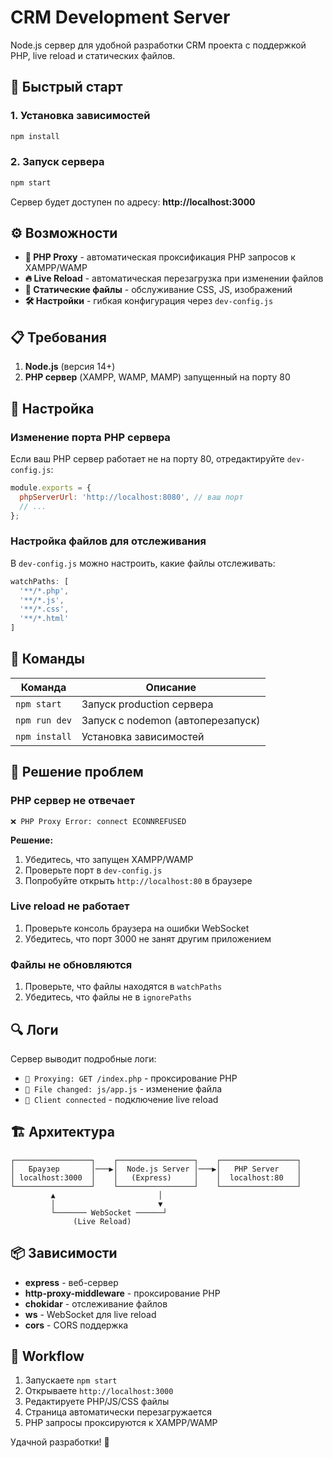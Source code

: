 # CRM Development Server

Node.js сервер для удобной разработки CRM проекта с поддержкой PHP, live reload и статических файлов.

## 🚀 Быстрый старт

### 1. Установка зависимостей
```bash
npm install
```

### 2. Запуск сервера
```bash
npm start
```

Сервер будет доступен по адресу: **http://localhost:3000**

## ⚙️ Возможности

- **🔄 PHP Proxy** - автоматическая проксификация PHP запросов к XAMPP/WAMP
- **🔥 Live Reload** - автоматическая перезагрузка при изменении файлов
- **📁 Статические файлы** - обслуживание CSS, JS, изображений
- **🛠️ Настройки** - гибкая конфигурация через `dev-config.js`

## 📋 Требования

1. **Node.js** (версия 14+)
2. **PHP сервер** (XAMPP, WAMP, MAMP) запущенный на порту 80

## 🔧 Настройка

### Изменение порта PHP сервера

Если ваш PHP сервер работает не на порту 80, отредактируйте `dev-config.js`:

```javascript
module.exports = {
  phpServerUrl: 'http://localhost:8080', // ваш порт
  // ...
};
```

### Настройка файлов для отслеживания

В `dev-config.js` можно настроить, какие файлы отслеживать:

```javascript
watchPaths: [
  '**/*.php',
  '**/*.js', 
  '**/*.css',
  '**/*.html'
]
```

## 📝 Команды

| Команда | Описание |
|---------|----------|
| `npm start` | Запуск production сервера |
| `npm run dev` | Запуск с nodemon (автоперезапуск) |
| `npm install` | Установка зависимостей |

## 🐛 Решение проблем

### PHP сервер не отвечает
```
❌ PHP Proxy Error: connect ECONNREFUSED
```

**Решение:**
1. Убедитесь, что запущен XAMPP/WAMP
2. Проверьте порт в `dev-config.js`
3. Попробуйте открыть `http://localhost:80` в браузере

### Live reload не работает
1. Проверьте консоль браузера на ошибки WebSocket
2. Убедитесь, что порт 3000 не занят другим приложением

### Файлы не обновляются
1. Проверьте, что файлы находятся в `watchPaths`
2. Убедитесь, что файлы не в `ignorePaths`

## 🔍 Логи

Сервер выводит подробные логи:
- `🔄 Proxying: GET /index.php` - проксирование PHP
- `📝 File changed: js/app.js` - изменение файла
- `🔌 Client connected` - подключение live reload

## 🏗️ Архитектура

```
┌─────────────────┐    ┌─────────────────┐    ┌─────────────────┐
│   Браузер       │───▶│  Node.js Server │───▶│   PHP Server    │
│ localhost:3000  │    │   (Express)     │    │  localhost:80   │
└─────────────────┘    └─────────────────┘    └─────────────────┘
         ▲                       │
         │                       ▼
         └─────── WebSocket ──────┘
              (Live Reload)
```

## 📦 Зависимости

- **express** - веб-сервер
- **http-proxy-middleware** - проксирование PHP
- **chokidar** - отслеживание файлов
- **ws** - WebSocket для live reload
- **cors** - CORS поддержка

## 🎯 Workflow

1. Запускаете `npm start`
2. Открываете `http://localhost:3000`
3. Редактируете PHP/JS/CSS файлы
4. Страница автоматически перезагружается
5. PHP запросы проксируются к XAMPP/WAMP

Удачной разработки! 🚀 